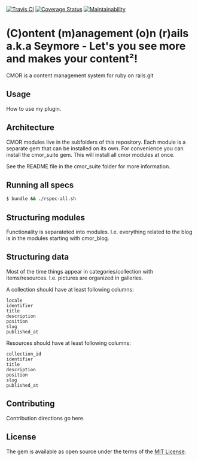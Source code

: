 [![Travis CI](https://travis-ci.org/content-management-on-rails/cmor.svg?branch=master)](https://travis-ci.org/content-management-on-rails/cmor)
[![Coverage Status](https://coveralls.io/repos/github/content-management-on-rails/cmor/badge.svg?branch=master)](https://coveralls.io/github/content-management-on-rails/cmor?branch=master)
[![Maintainability](https://api.codeclimate.com/v1/badges/a71fdca73c85a22125dc/maintainability)](https://codeclimate.com/github/content-management-on-rails/cmor/maintainability)

# (C)ontent (m)anagement (o)n (r)ails a.k.a Seymore - Let's you see more and makes your content²!

CMOR is a content management system for ruby on rails.git 

## Usage
How to use my plugin.

## Architecture

CMOR modules live in the subfolders of this repository. Each module is a
separate gem that can be installed on its own. For convenience you can
install the cmor_suite gem. This will install all cmor modules at once.

See the README file in the cmor_suite folder for more information.

## Running all specs
```bash
$ bundle && ./rspec-all.sh
```

## Structuring modules

Functionality is separateted into modules. I.e. everything related to the blog is in the modules starting with cmor_blog.

## Structuring data

Most of the time things appear in categories/collection with items/resources. I.e. pictures are organized in galleries.

A collection should have at least following columns:

    locale
    identifier
    title
    description
    position
    slug
    published_at

Resources should have at least following columns:

    collection_id
    identifier
    title
    description
    position
    slug
    published_at

## Contributing
Contribution directions go here.

## License
The gem is available as open source under the terms of the [MIT License](http://opensource.org/licenses/MIT).
